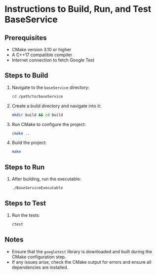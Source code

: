 # Instructions to Build, Run, and Test BaseService

## Prerequisites
- CMake version 3.10 or higher
- A C++17 compatible compiler
- Internet connection to fetch Google Test

## Steps to Build
1. Navigate to the `baseService` directory:
   ```bash
   cd /path/to/baseService
   ```
2. Create a build directory and navigate into it:
   ```bash
   mkdir build && cd build
   ```
3. Run CMake to configure the project:
   ```bash
   cmake ..
   ```
4. Build the project:
   ```bash
   make
   ```

## Steps to Run
1. After building, run the executable:
   ```bash
   ./BaseServiceExecutable
   ```

## Steps to Test
1. Run the tests:
   ```bash
   ctest
   ```

## Notes
- Ensure that the `googletest` library is downloaded and built during the CMake configuration step.
- If any issues arise, check the CMake output for errors and ensure all dependencies are installed.
